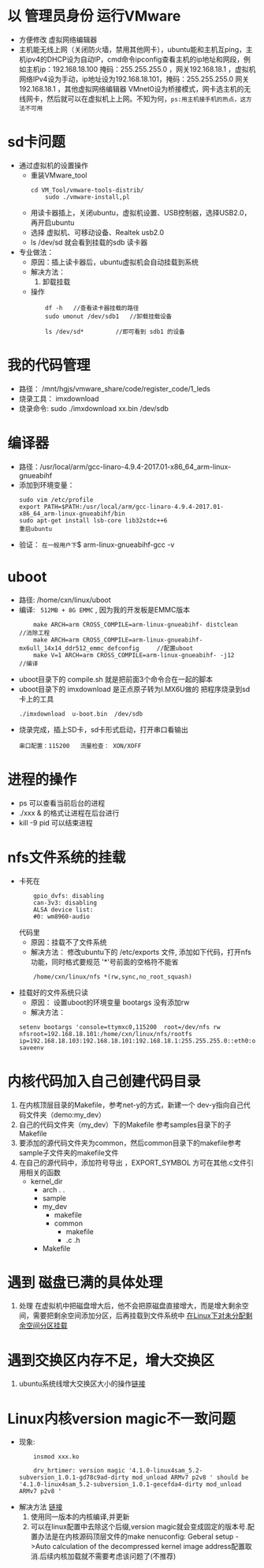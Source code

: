 # 以 管理员身份 运行VMware
+ 方便修改 虚拟网络编辑器  
+ 主机能无线上网（关闭防火墙，禁用其他网卡），ubuntu能和主机互ping，主机ipv4的DHCP设为自动IP，cmd命令ipconfig查看主机的ip地址和网段，例如主机ip：192.168.18.100  掩码：255.255.255.0 ，网关192.168.18.1 ，虚拟机网络IPv4设为手动，ip地址设为192.168.18.101，掩码：255.255.255.0  网关192.168.18.1  ，其他虚拟网络编辑器 VMnet0设为桥接模式，网卡选主机的无线网卡，然后就可以在虚拟机上上网。不知为何，`ps:用主机接手机的热点，这方法不可用`

# sd卡问题
* 通过虚拟机的设置操作
    + 重装VMware_tool
        ```
        cd VM_Tool/vmware-tools-distrib/
            sudo ./vmware-install,pl
        ```
    + 用读卡器插上，关闭ubuntu，虚拟机设置、USB控制器，选择USB2.0，再开启ubuntu
    + 选择 虚拟机、可移动设备、Realtek usb2.0
    + ls /dev/sd   就会看到挂载的sdb 读卡器
* 专业做法：
    * 原因：插上读卡器后，ubuntu虚拟机会自动挂载到系统
    * 解决方法：
        1. 卸载挂载
    * 操作
        ```shell
            df -h   //查看读卡器挂载的路径
            sudo umonut /dev/sdb1   //卸载挂载设备

            ls /dev/sd*         //即可看到 sdb1 的设备
        ```



# 我的代码管理
+ 路径： /mnt/hgjs/vmware_share/code/register_code/1_leds
+ 烧录工具： imxdownload
+ 烧录命令: sudo ./imxdownload  xx.bin /dev/sdb

# 编译器 
+ 路径：/usr/local/arm/gcc-linaro-4.9.4-2017.01-x86_64_arm-linux-gnueabihf
+ 添加到环境变量： 
    ```
    sudo vim /etc/profile
    export PATH=$PATH:/usr/local/arm/gcc-linaro-4.9.4-2017.01-x86_64_arm-linux-gnueabihf/bin
    sudo apt-get install lsb-core lib32stdc++6
    重启ubuntu

    ```
+ 验证： `在一般用户下`$ arm-linux-gnueabihf-gcc -v



# uboot
+ 路径: /home/cxn/linux/uboot
+ 编译: ` 512MB + 8G EMMC`  , 因为我的开发板是EMMC版本
    ```
        make ARCH=arm CROSS_COMPILE=arm-linux-gnueabihf- distclean                              //消除工程
        make ARCH=arm CROSS_COMPILE=arm-linux-gnueabihf- mx6ull_14x14_ddr512_emmc_defconfig     //配置uboot
        make V=1 ARCH=arm CROSS_COMPILE=arm-linux-gnueabihf- -j12                               //编译
    ```
+ uboot目录下的 compile.sh 就是把前面3个命令合在一起的脚本
+ uboot目录下的 imxdownload 是正点原子转为I.MX6U做的 把程序烧录到sd卡上的工具
    ```
    ./imxdownload  u-boot.bin  /dev/sdb
    ```
+ 烧录完成，插上SD卡，sd卡形式启动，打开串口看输出
    ```
    串口配置：115200   流量检查： XON/XOFF
    ```

# 进程的操作
* ps 可以查看当前后台的进程
* ./xxx & 的格式让进程在后台进行
* kill -9 pid 可以结束进程



# nfs文件系统的挂载
* 卡死在
    ```
        gpio_dvfs: disabling
        can-3v3: disabling
        ALSA device list:
        #0: wm8960-audio
    ```
    代码里
    * 原因：挂载不了文件系统
    * 解决方法： 修改ubuntu下的 /etc/exports 文件, 添加如下代码，打开nfs功能，同时格式要规范 '*'号前面的空格符不能省
    ```
        /home/cxn/linux/nfs *(rw,sync,no_root_squash)
    ```
* 挂载好的文件系统只读
    * 原因： 设置uboot的环境变量 bootargs 没有添加rw
    * 解决方法：
    ```
    setenv bootargs 'console=ttymxc0,115200  root=/dev/nfs rw nfsroot=192.168.18.101:/home/cxn/linux/nfs/rootfs ip=192.168.18.103:192.168.18.101:192.168.18.1:255.255.255.0::eth0:off'
    saveenv
    ```


# 内核代码加入自己创建代码目录
1. 在内核顶层目录的Makefile，参考net-y的方式，新建一个 dev-y指向自己代码文件夹（demo:my_dev）
2. 自己的代码文件夹（my_dev）下的Makefile 参考samples目录下的子Makefile
3. 要添加的源代码文件夹为common，然后common目录下的makefile参考sample子文件夹的makefile文件
4. 在自己的源代码中，添加符号导出 ，EXPORT_SYMBOL 方可在其他.c文件引用相关的函数
    + kernel_dir
        + arch
        .
        .
        + sample
        + my_dev
            * makefile
            + common
                * makefile
                * .c .h
        * Makefile

# 遇到 磁盘已满的具体处理
1. 处理 在虚拟机中把磁盘增大后，他不会把原磁盘直接增大，而是增大剩余空间，需要把剩余空间添加分区，后再挂载到文件系统中
    [在Linux下对未分配剩余空间分区挂载](https://blog.csdn.net/chiyanxi1706/article/details/100799682?utm_medium=distribute.pc_relevant_t0.none-task-blog-BlogCommendFromMachineLearnPai2-1.control&dist_request_id=1328603.58688.16151957706854447&depth_1-utm_source=distribute.pc_relevant_t0.none-task-blog-BlogCommendFromMachineLearnPai2-1.control)


# 遇到交换区内存不足，增大交换区
1. ubuntu系统线增大交换区大小的操作[链接](https://blog.csdn.net/m0_46537958/article/details/108469587)


# Linux内核version magic不一致问题
* 现象: 
    ```shell
        insmod xxx.ko

        drv_hrtimer: version magic '4.1.0-linux4sam_5.2-subversion_1.0.1-gd78c9ad-dirty mod_unload ARMv7 p2v8 ' should be '4.1.0-linux4sam_5.2-subversion_1.0.1-gecefda4-dirty mod_unload ARMv7 p2v8 '
    ```
* 解决方法 [链接](https://blog.csdn.net/eric_rain/article/details/105477817) 
    1. 使用同一版本的内核编译,并更新
    2. 可以在linux配置中去除这个后缀,version magic就会变成固定的版本号.配置办法是在内核源码顶层文件的make nenuconfig: Geberal setup ->Auto calculation of the decompressed kernel image address配置取消.后续内核加载就不需要考虑该问题了(不推荐)

